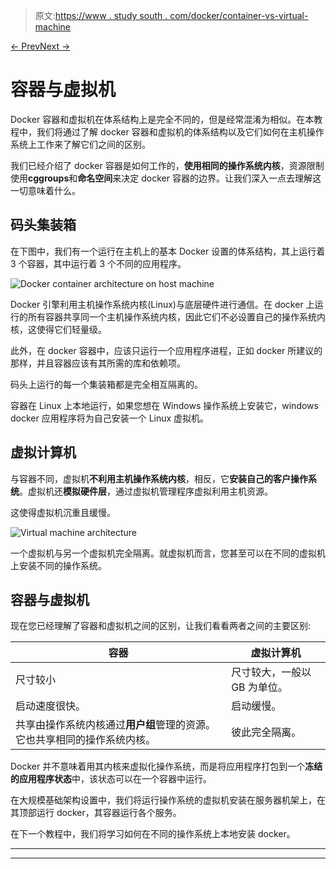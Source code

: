 > 原文:[https://www . study south . com/docker/container-vs-virtual-machine](https://www.studytonight.com/docker/container-vs-virtual-machine)

[← Prev](/docker/introduction-to-containers-and-docker "Introduction to Containers")[Next →](/docker/install-docker-on-windows "Install Docker on Windows")

# 容器与虚拟机

Docker 容器和虚拟机在体系结构上是完全不同的，但是经常混淆为相似。在本教程中，我们将通过了解 docker 容器和虚拟机的体系结构以及它们如何在主机操作系统上工作来了解它们之间的区别。

我们已经介绍了 docker 容器是如何工作的，**使用相同的操作系统内核**，资源限制使用**cggroups**和**命名空间**来决定 docker 容器的边界。让我们深入一点去理解这一切意味着什么。

## 码头集装箱

在下图中，我们有一个运行在主机上的基本 Docker 设置的体系结构，其上运行着 3 个容器，其中运行着 3 个不同的应用程序。

![Docker container architecture on host machine](../Images/80165c7dfe427bf4f9415392658b5690.png)

Docker 引擎利用主机操作系统内核(Linux)与底层硬件进行通信。在 docker 上运行的所有容器共享同一个主机操作系统内核，因此它们不必设置自己的操作系统内核，这使得它们轻量级。

此外，在 docker 容器中，应该只运行一个应用程序进程，正如 docker 所建议的那样，并且容器应该有其所需的库和依赖项。

码头上运行的每一个集装箱都是完全相互隔离的。

容器在 Linux 上本地运行，如果您想在 Windows 操作系统上安装它，windows docker 应用程序将为自己安装一个 Linux 虚拟机。

## 虚拟计算机

与容器不同，虚拟机**不利用主机操作系统内核**，相反，它**安装自己的客户操作系统**。虚拟机还**模拟硬件层**，通过虚拟机管理程序虚拟利用主机资源。

这使得虚拟机沉重且缓慢。

![Virtual machine architecture](../Images/fcd8f6b3fd2e47a1ac32d85a95b251d2.png)

一个虚拟机与另一个虚拟机完全隔离。就虚拟机而言，您甚至可以在不同的虚拟机上安装不同的操作系统。

## 容器与虚拟机

现在您已经理解了容器和虚拟机之间的区别，让我们看看两者之间的主要区别:

| 容器 | 虚拟计算机 |
| --- | --- |
| 尺寸较小 | 尺寸较大，一般以 GB 为单位。 |
| 启动速度很快。 | 启动缓慢。 |
| 共享由操作系统内核通过**用户组**管理的资源。它也共享相同的操作系统内核。 | 彼此完全隔离。 |

Docker 并不意味着用其内核来虚拟化操作系统，而是将应用程序打包到一个**冻结的应用程序状态**中，该状态可以在一个容器中运行。

在大规模基础架构设置中，我们将运行操作系统的虚拟机安装在服务器机架上，在其顶部运行 docker，其容器运行各个服务。

在下一个教程中，我们将学习如何在不同的操作系统上本地安装 docker。

* * *

* * *